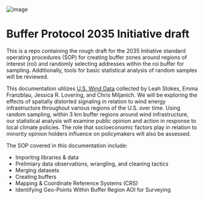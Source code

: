 ![image](https://github.com/The2035Initiative/Buffer_Protocol_2035_Initiative_draft/assets/141206781/a801039a-1760-48e7-915c-76a41e71eac8)
# Buffer Protocol 2035 Initiative draft
This is a repo containing the rough draft for the 2035 Initiative standard operating procedures (SOP) for creating buffer zones around regions of interest (roi) and randomly selecting addresses within the roi buffer for sampling. Additionally, tools for basic statistical analysis of random samples will be reviewed. 

This documentation utilizes [U.S. Wind Data](https://dataverse.harvard.edu/dataset.xhtml?persistentId=doi:10.7910/DVN/LE2V0R) collected by Leah Stokes, Emma Franzblau, Jessica R. Lovering, and Chris Miljanich. We will be exploring the effects of spatially distorted signaling in relation to wind energy infrastructure throughout various regions of the U.S. over time. Using random sampling, within 3 km buffer regions around wind infrastructure, our statistical analysis will examine public opinion and action in response to local climate policies. The role that socioeconomic factors play in relation to minority opinion holders influence on policymakers will also be assessed. 

The SOP covered in this documentation include:
- Imporitng libraries & data
- Prelimiary data observations, wrangling, and cleaning tactics
- Merging datasets
- Creating buffers
- Mapping & Coordinate Reference Systems (CRS)
- Identifying Geo-Points Within Buffer Region AOI for Surveying

